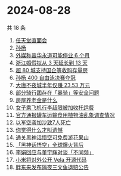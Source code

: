 # 2024-08-28

共 18 条

<!-- BEGIN -->
<!-- 最后更新时间 Wed Aug 28 2024 22:11:11 GMT+0800 (China Standard Time) -->

1. [任天堂直面会](https://www.zhihu.com/search?q=%E4%BB%BB%E5%A4%A9%E5%A0%82%E7%9B%B4%E9%9D%A2%E4%BC%9A)
1. [孙杨](https://www.zhihu.com/search?q=%E5%AD%99%E6%9D%A8)
1. [外媒称普华永道可能停业 6 个月](https://www.zhihu.com/search?q=%E5%A4%96%E5%AA%92%E7%A7%B0%E6%99%AE%E5%8D%8E%E6%B0%B8%E9%81%93%E5%8F%AF%E8%83%BD%E5%81%9C%E4%B8%9A%206%20%E4%B8%AA%E6%9C%88)
1. [浙江婚假拟从 3 天延长到 13 天](https://www.zhihu.com/search?q=%E6%B5%99%E6%B1%9F%E5%A9%9A%E5%81%87%E6%8B%9F%E4%BB%8E%203%20%E5%A4%A9%E5%BB%B6%E9%95%BF%E5%88%B0%2013%20%E5%A4%A9)
1. [超 80 城支持国企等收购存量房](https://www.zhihu.com/search?q=%E8%B6%85%2080%20%E5%9F%8E%E6%94%AF%E6%8C%81%E5%9B%BD%E4%BC%81%E7%AD%89%E6%94%B6%E8%B4%AD%E5%AD%98%E9%87%8F%E6%88%BF)
1. [孙杨 400 自由泳决赛夺冠](https://www.zhihu.com/search?q=%E5%AD%99%E6%9D%A8%20400%20%E8%87%AA%E7%94%B1%E6%B3%B3%E5%86%B3%E8%B5%9B%E5%A4%BA%E5%86%A0)
1. [大唐不夜城半年仅赚 23.53 万元](https://www.zhihu.com/search?q=%E5%A4%A7%E5%94%90%E4%B8%8D%E5%A4%9C%E5%9F%8E%E5%8D%8A%E5%B9%B4%E4%BB%85%E8%B5%9A%2023.53%20%E4%B8%87%E5%85%83)
1. [部分骑行团存在「暴骑」等安全问题](https://www.zhihu.com/search?q=%E9%83%A8%E5%88%86%E9%AA%91%E8%A1%8C%E5%9B%A2%E5%AD%98%E5%9C%A8%E3%80%8C%E6%9A%B4%E9%AA%91%E3%80%8D%E7%AD%89%E5%AE%89%E5%85%A8%E9%97%AE%E9%A2%98)
1. [房屋养老金是什么](https://www.zhihu.com/search?q=%E6%88%BF%E5%B1%8B%E5%85%BB%E8%80%81%E9%87%91%E6%98%AF%E4%BB%80%E4%B9%88)
1. [女子乘飞机行李超限被加收托运费](https://www.zhihu.com/search?q=%E5%A5%B3%E5%AD%90%E4%B9%98%E9%A3%9E%E6%9C%BA%E8%A1%8C%E6%9D%8E%E8%B6%85%E9%99%90%E8%A2%AB%E5%8A%A0%E6%94%B6%E6%89%98%E8%BF%90%E8%B4%B9)
1. [官方通报罐车运输食用植物油乱象调查情况](https://www.zhihu.com/search?q=%E5%AE%98%E6%96%B9%E9%80%9A%E6%8A%A5%E7%BD%90%E8%BD%A6%E8%BF%90%E8%BE%93%E9%A3%9F%E7%94%A8%E6%A4%8D%E7%89%A9%E6%B2%B9%E4%B9%B1%E8%B1%A1%E8%B0%83%E6%9F%A5%E6%83%85%E5%86%B5)
1. [以军空袭加沙致7人死亡](https://www.zhihu.com/search?q=%E4%BB%A5%E5%86%9B%E7%A9%BA%E8%A2%AD%E5%8A%A0%E6%B2%99%E8%87%B47%E4%BA%BA%E6%AD%BB%E4%BA%A1)
1. [你觉得什么才叫遗憾](https://www.zhihu.com/search?q=%E4%BD%A0%E8%A7%89%E5%BE%97%E4%BB%80%E4%B9%88%E6%89%8D%E5%8F%AB%E9%81%97%E6%86%BE)
1. [通关黑神话悟空可免费游花果山](https://www.zhihu.com/search?q=%E9%80%9A%E5%85%B3%E9%BB%91%E7%A5%9E%E8%AF%9D%E6%82%9F%E7%A9%BA%E5%8F%AF%E5%85%8D%E8%B4%B9%E6%B8%B8%E8%8A%B1%E6%9E%9C%E5%B1%B1)
1. [「黑神话悟空」全球爆火背后](https://www.zhihu.com/search?q=%E3%80%8C%E9%BB%91%E7%A5%9E%E8%AF%9D%E6%82%9F%E7%A9%BA%E3%80%8D%E5%85%A8%E7%90%83%E7%88%86%E7%81%AB%E8%83%8C%E5%90%8E)
1. [李娟回应与董宇辉对谈「不同频」](https://www.zhihu.com/search?q=%E6%9D%8E%E5%A8%9F%E5%9B%9E%E5%BA%94%E4%B8%8E%E8%91%A3%E5%AE%87%E8%BE%89%E5%AF%B9%E8%B0%88%E3%80%8C%E4%B8%8D%E5%90%8C%E9%A2%91%E3%80%8D)
1. [小米将对外公开 Vela 开源代码](https://www.zhihu.com/search?q=%E5%B0%8F%E7%B1%B3%E5%B0%86%E5%AF%B9%E5%A4%96%E5%85%AC%E5%BC%80%20Vela%20%E5%BC%80%E6%BA%90%E4%BB%A3%E7%A0%81)
1. [胖东来发布隔夜三文鱼退赔公告](https://www.zhihu.com/search?q=%E8%83%96%E4%B8%9C%E6%9D%A5%E5%8F%91%E5%B8%83%E9%9A%94%E5%A4%9C%E4%B8%89%E6%96%87%E9%B1%BC%E9%80%80%E8%B5%94%E5%85%AC%E5%91%8A)

<!-- END -->
